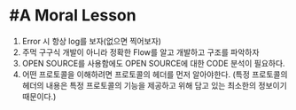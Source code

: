 #A Moral Lesson
===========================  
1. Error 시 항상 log를 보자(없으면 찍어보자)  
2. 주먹 구구식 개발이 아니라 정확한 Flow를 알고 개발하고 구조를 파악하자  
3. OPEN SOURCE를 사용함에도 OPEN SOURCE에 대한 CODE 분석이 필요하다.  
4. 어떤 프로토콜을 이해하려면 프로토콜의 헤더를 먼저 알아야한다. (특정 프로토콜의 헤더의 내용은 특정 프로토콜의 기능을 제공하고 위해 담고 있는 최소한의 정보이기 때문이다.)
